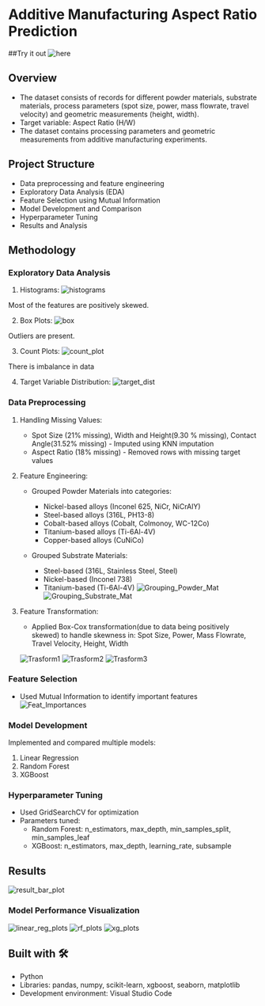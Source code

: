# Additive Manufacturing Aspect Ratio Prediction

##Try it out ![here](https://aspect-ratio-prediction.streamlit.app/)

## Overview
- The dataset consists of records for different powder materials, substrate materials, process parameters (spot size, power, mass flowrate, travel velocity) and geometric measurements (height, width).
- Target variable: Aspect Ratio (H/W)
- The dataset contains processing parameters and geometric measurements from additive manufacturing experiments.

## Project Structure
- Data preprocessing and feature engineering
- Exploratory Data Analysis (EDA)
- Feature Selection using Mutual Information
- Model Development and Comparison
- Hyperparameter Tuning
- Results and Analysis

## Methodology

### Exploratory Data Analysis
1. Histograms:
![histograms](https://github.com/Pratik872/Aspect-Ratio-Prediction-for-DED/blob/main/images/histograms.png)

Most of the features are positively skewed.

2. Box Plots:
![box](https://github.com/Pratik872/Aspect-Ratio-Prediction-for-DED/blob/main/images/box_plots.png)

Outliers are present.

3. Count Plots:
![count_plot](https://github.com/Pratik872/Aspect-Ratio-Prediction-for-DED/blob/main/images/count_plots.png)

There is imbalance in data

4. Target Variable Distribution:
![target_dist](https://github.com/Pratik872/Aspect-Ratio-Prediction-for-DED/blob/main/images/arget_var_dist.png)

### Data Preprocessing
1. Handling Missing Values:
   - Spot Size (21% missing), Width and Height(9.30 % missing), Contact Angle(31.52% missing) - Imputed using KNN imputation
   - Aspect Ratio (18% missing) - Removed rows with missing target values
   
2. Feature Engineering:
   - Grouped Powder Materials into categories:
     * Nickel-based alloys (Inconel 625, NiCr, NiCrAlY)
     * Steel-based alloys (316L, PH13-8)
     * Cobalt-based alloys (Cobalt, Colmonoy, WC-12Co)
     * Titanium-based alloys (Ti-6Al-4V)
     * Copper-based alloys (CuNiCo)
   
   - Grouped Substrate Materials:
     * Steel-based (316L, Stainless Steel, Steel)
     * Nickel-based (Inconel 738)
     * Titanium-based (Ti-6Al-4V)
![Grouping_Powder_Mat](https://github.com/Pratik872/Aspect-Ratio-Prediction-for-DED/blob/main/images/powder_material_grp.png)
![Grouping_Substrate_Mat](https://github.com/Pratik872/Aspect-Ratio-Prediction-for-DED/blob/main/images/substrate_material_grp.png)

3. Feature Transformation:
   - Applied Box-Cox transformation(due to data being positively skewed) to handle skewness in: Spot Size, Power, Mass Flowrate, Travel Velocity, Height, Width

   ![Trasform1](https://github.com/Pratik872/Aspect-Ratio-Prediction-for-DED/blob/main/images/transform1.png)
   ![Trasform2](https://github.com/Pratik872/Aspect-Ratio-Prediction-for-DED/blob/main/images/transform2.png)
   ![Trasform3](https://github.com/Pratik872/Aspect-Ratio-Prediction-for-DED/blob/main/images/transform3.png)
    

### Feature Selection
- Used Mutual Information to identify important features
![Feat_Importances](https://github.com/Pratik872/Aspect-Ratio-Prediction-for-DED/blob/main/images/feature%20importances.png)

### Model Development
Implemented and compared multiple models:
1. Linear Regression
2. Random Forest
3. XGBoost

### Hyperparameter Tuning
- Used GridSearchCV for optimization
- Parameters tuned:
  * Random Forest: n_estimators, max_depth, min_samples_split, min_samples_leaf
  * XGBoost: n_estimators, max_depth, learning_rate, subsample

## Results
![result_bar_plot](https://github.com/Pratik872/Aspect-Ratio-Prediction-for-DED/blob/main/images/model%20comparison.png)

### Model Performance Visualization
![linear_reg_plots](https://github.com/Pratik872/Aspect-Ratio-Prediction-for-DED/blob/main/images/linear%20reg%20pred%20plots.png)
![rf_plots](https://github.com/Pratik872/Aspect-Ratio-Prediction-for-DED/blob/main/images/random%20forests%20pred%20plots.png)
![xg_plots](https://github.com/Pratik872/Aspect-Ratio-Prediction-for-DED/blob/main/images/xgboost%20pred%20plots.png)

## Built with 🛠️
- Python
- Libraries: pandas, numpy, scikit-learn, xgboost, seaborn, matplotlib
- Development environment: Visual Studio Code
